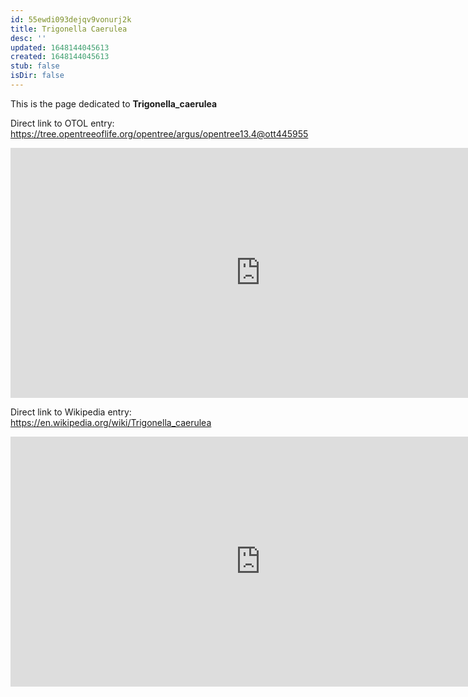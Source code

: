 ```yaml
---
id: 55ewdi093dejqv9vonurj2k
title: Trigonella Caerulea
desc: ''
updated: 1648144045613
created: 1648144045613
stub: false
isDir: false
---
```

This is the page dedicated to **Trigonella_caerulea**


Direct link to OTOL entry: https://tree.opentreeoflife.org/opentree/argus/opentree13.4@ott445955



<html>
    <body>
    <iframe src="https://tree.opentreeoflife.org/opentree/argus/opentree13.4@ott445955"
    width="800" height="400" frameborder="0" allowfullscreen> </iframe>
    </body>
</html>
    


Direct link to Wikipedia entry: https://en.wikipedia.org/wiki/Trigonella_caerulea



<html>
    <body>
    <iframe src="https://en.wikipedia.org/wiki/Trigonella_caerulea"
    width="800" height="400" frameborder="0" allowfullscreen> </iframe>
    </body>
</html>
    
